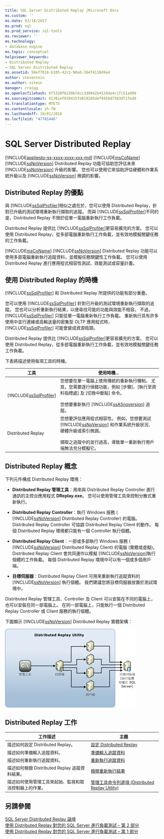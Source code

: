 ```yaml
---
title: SQL Server Distributed Replay |Microsoft Docs
ms.custom: ''
ms.date: 03/14/2017
ms.prod: sql
ms.prod_service: sql-tools
ms.reviewer: ''
ms.technology:
- database-engine
ms.topic: conceptual
helpviewer_keywords:
- Distributed Replay
- SQL Server Distributed Replay
ms.assetid: 58ef7016-b105-42c2-90a0-364f411849a4
author: stevestein
ms.author: sstein
manager: craigg
ms.openlocfilehash: 6f5320f6230b7dcc3d9042b4524de4c1fc51a409
ms.sourcegitcommit: 61381ef939415fe019285def9450d7583df1fed0
ms.translationtype: MTE75
ms.contentlocale: zh-TW
ms.lasthandoff: 10/01/2018
ms.locfileid: "47781446"
---
```

# <a name="sql-server-distributed-replay"></a>SQL Server Distributed Replay
[!INCLUDE[appliesto-ss-xxxx-xxxx-xxx-md](../../includes/appliesto-ss-xxxx-xxxx-xxx-md.md)]
  [!INCLUDE[msCoName](../../includes/msconame-md.md)] [!INCLUDE[ssNoVersion](../../includes/ssnoversion-md.md)] Distributed Replay 功能可協助您評估未來 [!INCLUDE[ssNoVersion](../../includes/ssnoversion-md.md)] 升級的影響。 您也可以使用它來協助評估硬體和作業系統升級以及 [!INCLUDE[ssNoVersion](../../includes/ssnoversion-md.md)] 微調的影響。  
  
## <a name="benefits-of-distributed-replay"></a>Distributed Replay 的優點  
 與 [!INCLUDE[ssSqlProfiler](../../includes/sssqlprofiler-md.md)]相似之處在於，您可以使用 Distributed Replay，針對已升級的測試環境重新執行擷取的追蹤。 而與 [!INCLUDE[ssSqlProfiler](../../includes/sssqlprofiler-md.md)]不同的是，Distributed Replay 不限於從單一電腦重新執行工作負載。  
  
 Distributed Replay 提供比 [!INCLUDE[ssSqlProfiler](../../includes/sssqlprofiler-md.md)]更容易擴充的方案。 您可以使用 Distributed Replay，從多部電腦重新執行工作負載，並有效地模擬關鍵任務的工作負載。  
  
 [!INCLUDE[msCoName](../../includes/msconame-md.md)] [!INCLUDE[ssNoVersion](../../includes/ssnoversion-md.md)] Distributed Replay 功能可以使用多部電腦重新執行追蹤資料，並模擬任務關鍵性工作負載。 您可以使用 Distributed Replay 進行應用程式相容性測試、效能測試或容量計畫。  
  
## <a name="when-to-use-distributed-replay"></a>使用 Distributed Replay 的時機  
 [!INCLUDE[ssSqlProfiler](../../includes/sssqlprofiler-md.md)] 和 Distributed Replay 所提供的功能有部分重疊。  
  
 您可以使用 [!INCLUDE[ssSqlProfiler](../../includes/sssqlprofiler-md.md)] 針對已升級的測試環境重新執行擷取的追蹤。 您也可以分析重新執行結果，以便尋找可能的功能與效能不相容。 不過， [!INCLUDE[ssSqlProfiler](../../includes/sssqlprofiler-md.md)] 只能從單一電腦重新執行工作負載。 重新執行具有許多使用中並行連線或高輸送量的密集型 OLTP 應用程式時， [!INCLUDE[ssSqlProfiler](../../includes/sssqlprofiler-md.md)] 可能會變成資源瓶頸。  
  
 Distributed Replay 提供比 [!INCLUDE[ssSqlProfiler](../../includes/sssqlprofiler-md.md)]更容易擴充的方案。 您可以使用 Distributed Replay，從多部電腦重新執行工作負載，並有效地模擬關鍵任務工作負載。  
  
 下表將描述使用每項工具的時機。  
  
|工具|使用時機...|  
|----------|---------------|  
|[!INCLUDE[ssSqlProfiler](../../includes/sssqlprofiler-md.md)]|您想要在單一電腦上使用傳統的重新執行機制。 尤其，您需要逐行偵錯功能，例如 [步驟]、[執行至資料指標處] 及 [切換中斷點] 命令。<br /><br /> 您想要重新執行 [!INCLUDE[ssASnoversion](../../includes/ssasnoversion-md.md)] 追蹤。|  
|Distributed Replay|您想要評估應用程式相容性。 例如，您想要測試 [!INCLUDE[ssNoVersion](../../includes/ssnoversion-md.md)] 和作業系統升級狀況、硬體升級或索引微調。<br /><br /> 擷取之追蹤中的並行過高，導致單一重新執行用戶端無法充分模擬它。|  
  
## <a name="distributed-replay-concepts"></a>Distributed Replay 概念  
 下列元件構成 Distributed Replay 環境：  
  
-   **Distributed Replay 管理工具**：用來與 Distributed Replay Controller 進行通訊的主控台應用程式 **DReplay.exe**。 您可以使用管理工具來控制分散式重新執行。  
  
-   **Distributed Replay Controller**：執行 Windows 服務 ( [!INCLUDE[ssNoVersion](../../includes/ssnoversion-md.md)] Distributed Replay Controller) 的電腦。 Distributed Replay Controller 可協調 Distributed Replay Client 的動作。 每個 Distributed Replay 環境都只能有一個 Controller 執行個體。  
  
-   **Distributed Replay Client**：一部或多部執行 Windows 服務 ( [!INCLUDE[ssNoVersion](../../includes/ssnoversion-md.md)] Distributed Replay Client) 的電腦 (實體或虛擬)。 Distributed Replay Client 會共同運作以模擬 [!INCLUDE[ssNoVersion](../../includes/ssnoversion-md.md)]執行個體的工作負載。 每個 Distributed Replay 環境中可以有一個或多個用戶端。  
  
-   **目標伺服器**：Distributed Replay Client 可用來重新執行追蹤資料的 [!INCLUDE[ssNoVersion](../../includes/ssnoversion-md.md)] 執行個體。 我們建議您將目標伺服器放置於測試環境中。  
  
 Distributed Replay 管理工具、Controller 及 Client 可以安裝在不同的電腦上，也可以安裝在同一部電腦上。 在同一部電腦上，只能執行一個 Distributed Replay Controller 或 Client 服務的執行個體。  
  
 下圖顯示 [!INCLUDE[ssNoVersion](../../includes/ssnoversion-md.md)] Distributed Replay 實體架構：  
  
 ![Distributed Replay 架構](../../tools/distributed-replay/media/distributedreplayarch.gif "Distributed Replay 架構")  
  
## <a name="distributed-replay-tasks"></a>Distributed Replay 工作  
  
|工作描述|主題|  
|----------------------|-----------|  
|描述如何設定 Distributed Replay。|[設定 Distributed Replay](../../tools/distributed-replay/configure-distributed-replay.md)|  
|描述如何準備輸入追蹤資料。|[準備輸入追蹤資料](../../tools/distributed-replay/prepare-the-input-trace-data.md)|  
|描述如何重新執行追蹤資料。|[重新執行追蹤資料](../../tools/distributed-replay/replay-trace-data.md)|  
|描述如何檢閱 Distributed Replay 追蹤資料結果。|[檢閱重新執行結果](../../tools/distributed-replay/review-the-replay-results.md)|  
|描述如何使用管理工具來起始、監視和取消控制器上的作業。|[管理工具命令列選項 &#40;Distributed Replay Utility&#41;](../../tools/distributed-replay/administration-tool-command-line-options-distributed-replay-utility.md)|  
  
## <a name="see-also"></a>另請參閱  
 [SQL Server Distributed Replay 論壇](http://social.technet.microsoft.com/Forums/sl/sqldru/)   
 [使用 Distributed Replay 對您的 SQL Server 進行負載測試 – 第 2 部分](http://blogs.msdn.com/b/mspfe/archive/2012/11/14/using-distributed-replay-to-load-test-your-sql-server-part-2.aspx)   
 [使用 Distributed Replay 對您的 SQL Server 進行負載測試 – 第 1 部分](http://blogs.msdn.com/b/mspfe/archive/2012/11/08/using-distributed-replay-to-load-test-your-sql-server-part-1.aspx)  
  
  
